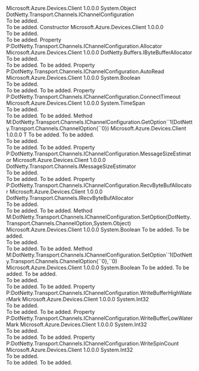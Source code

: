 <Type Name="ClientWebSocketChannelConfig" FullName="Microsoft.Azure.Devices.Client.Transport.Mqtt.ClientWebSocketChannelConfig">
  <TypeSignature Language="C#" Value="public class ClientWebSocketChannelConfig : DotNetty.Transport.Channels.IChannelConfiguration" />
  <TypeSignature Language="ILAsm" Value=".class public auto ansi beforefieldinit ClientWebSocketChannelConfig extends System.Object implements class DotNetty.Transport.Channels.IChannelConfiguration" />
  <TypeSignature Language="DocId" Value="T:Microsoft.Azure.Devices.Client.Transport.Mqtt.ClientWebSocketChannelConfig" />
  <TypeSignature Language="VB.NET" Value="Public Class ClientWebSocketChannelConfig&#xA;Implements IChannelConfiguration" />
  <TypeSignature Language="F#" Value="type ClientWebSocketChannelConfig = class&#xA;    interface IChannelConfiguration" />
  <AssemblyInfo>
    <AssemblyName>Microsoft.Azure.Devices.Client</AssemblyName>
    <AssemblyVersion>1.0.0.0</AssemblyVersion>
  </AssemblyInfo>
  <Base>
    <BaseTypeName>System.Object</BaseTypeName>
  </Base>
  <Interfaces>
    <Interface>
      <InterfaceName>DotNetty.Transport.Channels.IChannelConfiguration</InterfaceName>
    </Interface>
  </Interfaces>
  <Docs>
    <summary>To be added.</summary>
    <remarks>To be added.</remarks>
  </Docs>
  <Members>
    <Member MemberName=".ctor">
      <MemberSignature Language="C#" Value="public ClientWebSocketChannelConfig ();" />
      <MemberSignature Language="ILAsm" Value=".method public hidebysig specialname rtspecialname instance void .ctor() cil managed" />
      <MemberSignature Language="DocId" Value="M:Microsoft.Azure.Devices.Client.Transport.Mqtt.ClientWebSocketChannelConfig.#ctor" />
      <MemberSignature Language="VB.NET" Value="Public Sub New ()" />
      <MemberType>Constructor</MemberType>
      <AssemblyInfo>
        <AssemblyName>Microsoft.Azure.Devices.Client</AssemblyName>
        <AssemblyVersion>1.0.0.0</AssemblyVersion>
      </AssemblyInfo>
      <Parameters />
      <Docs>
        <summary>To be added.</summary>
        <remarks>To be added.</remarks>
      </Docs>
    </Member>
    <Member MemberName="Allocator">
      <MemberSignature Language="C#" Value="public DotNetty.Buffers.IByteBufferAllocator Allocator { get; set; }" />
      <MemberSignature Language="ILAsm" Value=".property instance class DotNetty.Buffers.IByteBufferAllocator Allocator" />
      <MemberSignature Language="DocId" Value="P:Microsoft.Azure.Devices.Client.Transport.Mqtt.ClientWebSocketChannelConfig.Allocator" />
      <MemberSignature Language="VB.NET" Value="Public Property Allocator As IByteBufferAllocator" />
      <MemberSignature Language="F#" Value="member this.Allocator : DotNetty.Buffers.IByteBufferAllocator with get, set" Usage="Microsoft.Azure.Devices.Client.Transport.Mqtt.ClientWebSocketChannelConfig.Allocator" />
      <MemberType>Property</MemberType>
      <Implements>
        <InterfaceMember>P:DotNetty.Transport.Channels.IChannelConfiguration.Allocator</InterfaceMember>
      </Implements>
      <AssemblyInfo>
        <AssemblyName>Microsoft.Azure.Devices.Client</AssemblyName>
        <AssemblyVersion>1.0.0.0</AssemblyVersion>
      </AssemblyInfo>
      <ReturnValue>
        <ReturnType>DotNetty.Buffers.IByteBufferAllocator</ReturnType>
      </ReturnValue>
      <Docs>
        <summary>To be added.</summary>
        <value>To be added.</value>
        <remarks>To be added.</remarks>
      </Docs>
    </Member>
    <Member MemberName="AutoRead">
      <MemberSignature Language="C#" Value="public bool AutoRead { get; set; }" />
      <MemberSignature Language="ILAsm" Value=".property instance bool AutoRead" />
      <MemberSignature Language="DocId" Value="P:Microsoft.Azure.Devices.Client.Transport.Mqtt.ClientWebSocketChannelConfig.AutoRead" />
      <MemberSignature Language="VB.NET" Value="Public Property AutoRead As Boolean" />
      <MemberSignature Language="F#" Value="member this.AutoRead : bool with get, set" Usage="Microsoft.Azure.Devices.Client.Transport.Mqtt.ClientWebSocketChannelConfig.AutoRead" />
      <MemberType>Property</MemberType>
      <Implements>
        <InterfaceMember>P:DotNetty.Transport.Channels.IChannelConfiguration.AutoRead</InterfaceMember>
      </Implements>
      <AssemblyInfo>
        <AssemblyName>Microsoft.Azure.Devices.Client</AssemblyName>
        <AssemblyVersion>1.0.0.0</AssemblyVersion>
      </AssemblyInfo>
      <ReturnValue>
        <ReturnType>System.Boolean</ReturnType>
      </ReturnValue>
      <Docs>
        <summary>To be added.</summary>
        <value>To be added.</value>
        <remarks>To be added.</remarks>
      </Docs>
    </Member>
    <Member MemberName="ConnectTimeout">
      <MemberSignature Language="C#" Value="public TimeSpan ConnectTimeout { get; set; }" />
      <MemberSignature Language="ILAsm" Value=".property instance valuetype System.TimeSpan ConnectTimeout" />
      <MemberSignature Language="DocId" Value="P:Microsoft.Azure.Devices.Client.Transport.Mqtt.ClientWebSocketChannelConfig.ConnectTimeout" />
      <MemberSignature Language="VB.NET" Value="Public Property ConnectTimeout As TimeSpan" />
      <MemberSignature Language="F#" Value="member this.ConnectTimeout : TimeSpan with get, set" Usage="Microsoft.Azure.Devices.Client.Transport.Mqtt.ClientWebSocketChannelConfig.ConnectTimeout" />
      <MemberType>Property</MemberType>
      <Implements>
        <InterfaceMember>P:DotNetty.Transport.Channels.IChannelConfiguration.ConnectTimeout</InterfaceMember>
      </Implements>
      <AssemblyInfo>
        <AssemblyName>Microsoft.Azure.Devices.Client</AssemblyName>
        <AssemblyVersion>1.0.0.0</AssemblyVersion>
      </AssemblyInfo>
      <ReturnValue>
        <ReturnType>System.TimeSpan</ReturnType>
      </ReturnValue>
      <Docs>
        <summary>To be added.</summary>
        <value>To be added.</value>
        <remarks>To be added.</remarks>
      </Docs>
    </Member>
    <Member MemberName="GetOption&lt;T&gt;">
      <MemberSignature Language="C#" Value="public T GetOption&lt;T&gt; (DotNetty.Transport.Channels.ChannelOption&lt;T&gt; option);" />
      <MemberSignature Language="ILAsm" Value=".method public hidebysig newslot virtual instance !!T GetOption&lt;T&gt;(class DotNetty.Transport.Channels.ChannelOption`1&lt;!!T&gt; option) cil managed" />
      <MemberSignature Language="DocId" Value="M:Microsoft.Azure.Devices.Client.Transport.Mqtt.ClientWebSocketChannelConfig.GetOption``1(DotNetty.Transport.Channels.ChannelOption{``0})" />
      <MemberSignature Language="VB.NET" Value="Public Function GetOption(Of T) (option As ChannelOption(Of T)) As T" />
      <MemberSignature Language="F#" Value="abstract member GetOption : DotNetty.Transport.Channels.ChannelOption&lt;'T&gt; -&gt; 'T&#xA;override this.GetOption : DotNetty.Transport.Channels.ChannelOption&lt;'T&gt; -&gt; 'T" Usage="clientWebSocketChannelConfig.GetOption option" />
      <MemberType>Method</MemberType>
      <Implements>
        <InterfaceMember>M:DotNetty.Transport.Channels.IChannelConfiguration.GetOption``1(DotNetty.Transport.Channels.ChannelOption{``0})</InterfaceMember>
      </Implements>
      <AssemblyInfo>
        <AssemblyName>Microsoft.Azure.Devices.Client</AssemblyName>
        <AssemblyVersion>1.0.0.0</AssemblyVersion>
      </AssemblyInfo>
      <ReturnValue>
        <ReturnType>T</ReturnType>
      </ReturnValue>
      <TypeParameters>
        <TypeParameter Name="T" />
      </TypeParameters>
      <Parameters>
        <Parameter Name="option" Type="DotNetty.Transport.Channels.ChannelOption&lt;T&gt;" />
      </Parameters>
      <Docs>
        <typeparam name="T">To be added.</typeparam>
        <param name="option">To be added.</param>
        <summary>To be added.</summary>
        <returns>To be added.</returns>
        <remarks>To be added.</remarks>
      </Docs>
    </Member>
    <Member MemberName="MessageSizeEstimator">
      <MemberSignature Language="C#" Value="public DotNetty.Transport.Channels.IMessageSizeEstimator MessageSizeEstimator { get; set; }" />
      <MemberSignature Language="ILAsm" Value=".property instance class DotNetty.Transport.Channels.IMessageSizeEstimator MessageSizeEstimator" />
      <MemberSignature Language="DocId" Value="P:Microsoft.Azure.Devices.Client.Transport.Mqtt.ClientWebSocketChannelConfig.MessageSizeEstimator" />
      <MemberSignature Language="VB.NET" Value="Public Property MessageSizeEstimator As IMessageSizeEstimator" />
      <MemberSignature Language="F#" Value="member this.MessageSizeEstimator : DotNetty.Transport.Channels.IMessageSizeEstimator with get, set" Usage="Microsoft.Azure.Devices.Client.Transport.Mqtt.ClientWebSocketChannelConfig.MessageSizeEstimator" />
      <MemberType>Property</MemberType>
      <Implements>
        <InterfaceMember>P:DotNetty.Transport.Channels.IChannelConfiguration.MessageSizeEstimator</InterfaceMember>
      </Implements>
      <AssemblyInfo>
        <AssemblyName>Microsoft.Azure.Devices.Client</AssemblyName>
        <AssemblyVersion>1.0.0.0</AssemblyVersion>
      </AssemblyInfo>
      <ReturnValue>
        <ReturnType>DotNetty.Transport.Channels.IMessageSizeEstimator</ReturnType>
      </ReturnValue>
      <Docs>
        <summary>To be added.</summary>
        <value>To be added.</value>
        <remarks>To be added.</remarks>
      </Docs>
    </Member>
    <Member MemberName="RecvByteBufAllocator">
      <MemberSignature Language="C#" Value="public DotNetty.Transport.Channels.IRecvByteBufAllocator RecvByteBufAllocator { get; set; }" />
      <MemberSignature Language="ILAsm" Value=".property instance class DotNetty.Transport.Channels.IRecvByteBufAllocator RecvByteBufAllocator" />
      <MemberSignature Language="DocId" Value="P:Microsoft.Azure.Devices.Client.Transport.Mqtt.ClientWebSocketChannelConfig.RecvByteBufAllocator" />
      <MemberSignature Language="VB.NET" Value="Public Property RecvByteBufAllocator As IRecvByteBufAllocator" />
      <MemberSignature Language="F#" Value="member this.RecvByteBufAllocator : DotNetty.Transport.Channels.IRecvByteBufAllocator with get, set" Usage="Microsoft.Azure.Devices.Client.Transport.Mqtt.ClientWebSocketChannelConfig.RecvByteBufAllocator" />
      <MemberType>Property</MemberType>
      <Implements>
        <InterfaceMember>P:DotNetty.Transport.Channels.IChannelConfiguration.RecvByteBufAllocator</InterfaceMember>
      </Implements>
      <AssemblyInfo>
        <AssemblyName>Microsoft.Azure.Devices.Client</AssemblyName>
        <AssemblyVersion>1.0.0.0</AssemblyVersion>
      </AssemblyInfo>
      <ReturnValue>
        <ReturnType>DotNetty.Transport.Channels.IRecvByteBufAllocator</ReturnType>
      </ReturnValue>
      <Docs>
        <summary>To be added.</summary>
        <value>To be added.</value>
        <remarks>To be added.</remarks>
      </Docs>
    </Member>
    <Member MemberName="SetOption">
      <MemberSignature Language="C#" Value="public bool SetOption (DotNetty.Transport.Channels.ChannelOption option, object value);" />
      <MemberSignature Language="ILAsm" Value=".method public hidebysig newslot virtual instance bool SetOption(class DotNetty.Transport.Channels.ChannelOption option, object value) cil managed" />
      <MemberSignature Language="DocId" Value="M:Microsoft.Azure.Devices.Client.Transport.Mqtt.ClientWebSocketChannelConfig.SetOption(DotNetty.Transport.Channels.ChannelOption,System.Object)" />
      <MemberSignature Language="VB.NET" Value="Public Function SetOption (option As ChannelOption, value As Object) As Boolean" />
      <MemberSignature Language="F#" Value="abstract member SetOption : DotNetty.Transport.Channels.ChannelOption * obj -&gt; bool&#xA;override this.SetOption : DotNetty.Transport.Channels.ChannelOption * obj -&gt; bool" Usage="clientWebSocketChannelConfig.SetOption (option, value)" />
      <MemberType>Method</MemberType>
      <Implements>
        <InterfaceMember>M:DotNetty.Transport.Channels.IChannelConfiguration.SetOption(DotNetty.Transport.Channels.ChannelOption,System.Object)</InterfaceMember>
      </Implements>
      <AssemblyInfo>
        <AssemblyName>Microsoft.Azure.Devices.Client</AssemblyName>
        <AssemblyVersion>1.0.0.0</AssemblyVersion>
      </AssemblyInfo>
      <ReturnValue>
        <ReturnType>System.Boolean</ReturnType>
      </ReturnValue>
      <Parameters>
        <Parameter Name="option" Type="DotNetty.Transport.Channels.ChannelOption" />
        <Parameter Name="value" Type="System.Object" />
      </Parameters>
      <Docs>
        <param name="option">To be added.</param>
        <param name="value">To be added.</param>
        <summary>To be added.</summary>
        <returns>To be added.</returns>
        <remarks>To be added.</remarks>
      </Docs>
    </Member>
    <Member MemberName="SetOption&lt;T&gt;">
      <MemberSignature Language="C#" Value="public bool SetOption&lt;T&gt; (DotNetty.Transport.Channels.ChannelOption&lt;T&gt; option, T value);" />
      <MemberSignature Language="ILAsm" Value=".method public hidebysig newslot virtual instance bool SetOption&lt;T&gt;(class DotNetty.Transport.Channels.ChannelOption`1&lt;!!T&gt; option, !!T value) cil managed" />
      <MemberSignature Language="DocId" Value="M:Microsoft.Azure.Devices.Client.Transport.Mqtt.ClientWebSocketChannelConfig.SetOption``1(DotNetty.Transport.Channels.ChannelOption{``0},``0)" />
      <MemberSignature Language="VB.NET" Value="Public Function SetOption(Of T) (option As ChannelOption(Of T), value As T) As Boolean" />
      <MemberSignature Language="F#" Value="abstract member SetOption : DotNetty.Transport.Channels.ChannelOption&lt;'T&gt; * 'T -&gt; bool&#xA;override this.SetOption : DotNetty.Transport.Channels.ChannelOption&lt;'T&gt; * 'T -&gt; bool" Usage="clientWebSocketChannelConfig.SetOption (option, value)" />
      <MemberType>Method</MemberType>
      <Implements>
        <InterfaceMember>M:DotNetty.Transport.Channels.IChannelConfiguration.SetOption``1(DotNetty.Transport.Channels.ChannelOption{``0},``0)</InterfaceMember>
      </Implements>
      <AssemblyInfo>
        <AssemblyName>Microsoft.Azure.Devices.Client</AssemblyName>
        <AssemblyVersion>1.0.0.0</AssemblyVersion>
      </AssemblyInfo>
      <ReturnValue>
        <ReturnType>System.Boolean</ReturnType>
      </ReturnValue>
      <TypeParameters>
        <TypeParameter Name="T" />
      </TypeParameters>
      <Parameters>
        <Parameter Name="option" Type="DotNetty.Transport.Channels.ChannelOption&lt;T&gt;" />
        <Parameter Name="value" Type="T" />
      </Parameters>
      <Docs>
        <typeparam name="T">To be added.</typeparam>
        <param name="option">To be added.</param>
        <param name="value">To be added.</param>
        <summary>To be added.</summary>
        <returns>To be added.</returns>
        <remarks>To be added.</remarks>
      </Docs>
    </Member>
    <Member MemberName="WriteBufferHighWaterMark">
      <MemberSignature Language="C#" Value="public int WriteBufferHighWaterMark { get; set; }" />
      <MemberSignature Language="ILAsm" Value=".property instance int32 WriteBufferHighWaterMark" />
      <MemberSignature Language="DocId" Value="P:Microsoft.Azure.Devices.Client.Transport.Mqtt.ClientWebSocketChannelConfig.WriteBufferHighWaterMark" />
      <MemberSignature Language="VB.NET" Value="Public Property WriteBufferHighWaterMark As Integer" />
      <MemberSignature Language="F#" Value="member this.WriteBufferHighWaterMark : int with get, set" Usage="Microsoft.Azure.Devices.Client.Transport.Mqtt.ClientWebSocketChannelConfig.WriteBufferHighWaterMark" />
      <MemberType>Property</MemberType>
      <Implements>
        <InterfaceMember>P:DotNetty.Transport.Channels.IChannelConfiguration.WriteBufferHighWaterMark</InterfaceMember>
      </Implements>
      <AssemblyInfo>
        <AssemblyName>Microsoft.Azure.Devices.Client</AssemblyName>
        <AssemblyVersion>1.0.0.0</AssemblyVersion>
      </AssemblyInfo>
      <ReturnValue>
        <ReturnType>System.Int32</ReturnType>
      </ReturnValue>
      <Docs>
        <summary>To be added.</summary>
        <value>To be added.</value>
        <remarks>To be added.</remarks>
      </Docs>
    </Member>
    <Member MemberName="WriteBufferLowWaterMark">
      <MemberSignature Language="C#" Value="public int WriteBufferLowWaterMark { get; set; }" />
      <MemberSignature Language="ILAsm" Value=".property instance int32 WriteBufferLowWaterMark" />
      <MemberSignature Language="DocId" Value="P:Microsoft.Azure.Devices.Client.Transport.Mqtt.ClientWebSocketChannelConfig.WriteBufferLowWaterMark" />
      <MemberSignature Language="VB.NET" Value="Public Property WriteBufferLowWaterMark As Integer" />
      <MemberSignature Language="F#" Value="member this.WriteBufferLowWaterMark : int with get, set" Usage="Microsoft.Azure.Devices.Client.Transport.Mqtt.ClientWebSocketChannelConfig.WriteBufferLowWaterMark" />
      <MemberType>Property</MemberType>
      <Implements>
        <InterfaceMember>P:DotNetty.Transport.Channels.IChannelConfiguration.WriteBufferLowWaterMark</InterfaceMember>
      </Implements>
      <AssemblyInfo>
        <AssemblyName>Microsoft.Azure.Devices.Client</AssemblyName>
        <AssemblyVersion>1.0.0.0</AssemblyVersion>
      </AssemblyInfo>
      <ReturnValue>
        <ReturnType>System.Int32</ReturnType>
      </ReturnValue>
      <Docs>
        <summary>To be added.</summary>
        <value>To be added.</value>
        <remarks>To be added.</remarks>
      </Docs>
    </Member>
    <Member MemberName="WriteSpinCount">
      <MemberSignature Language="C#" Value="public int WriteSpinCount { get; set; }" />
      <MemberSignature Language="ILAsm" Value=".property instance int32 WriteSpinCount" />
      <MemberSignature Language="DocId" Value="P:Microsoft.Azure.Devices.Client.Transport.Mqtt.ClientWebSocketChannelConfig.WriteSpinCount" />
      <MemberSignature Language="VB.NET" Value="Public Property WriteSpinCount As Integer" />
      <MemberSignature Language="F#" Value="member this.WriteSpinCount : int with get, set" Usage="Microsoft.Azure.Devices.Client.Transport.Mqtt.ClientWebSocketChannelConfig.WriteSpinCount" />
      <MemberType>Property</MemberType>
      <Implements>
        <InterfaceMember>P:DotNetty.Transport.Channels.IChannelConfiguration.WriteSpinCount</InterfaceMember>
      </Implements>
      <AssemblyInfo>
        <AssemblyName>Microsoft.Azure.Devices.Client</AssemblyName>
        <AssemblyVersion>1.0.0.0</AssemblyVersion>
      </AssemblyInfo>
      <ReturnValue>
        <ReturnType>System.Int32</ReturnType>
      </ReturnValue>
      <Docs>
        <summary>To be added.</summary>
        <value>To be added.</value>
        <remarks>To be added.</remarks>
      </Docs>
    </Member>
  </Members>
</Type>